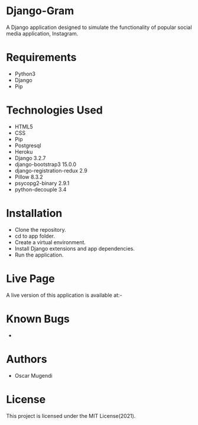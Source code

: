 # Django-Gram
A Django application designed to simulate the functionality of popular social media application, Instagram.

# Requirements
- Python3
- Django
- Pip

# Technologies Used
- HTML5
- CSS
- Pip
- Postgresql
- Heroku
- Django 3.2.7
- django-bootstrap3 15.0.0
- django-registration-redux 2.9
- Pillow 8.3.2
- psycopg2-binary 2.9.1
- python-decouple 3.4

# Installation
- Clone the repository.
- cd to app folder.
- Create a virtual environment.
- Install Django extensions and app dependencies.
- Run the application.

# Live Page
A live version of this application is available at:-

# Known Bugs
-

# Authors
- Oscar Mugendi

# License
This project is licensed under the MIT License(2021).